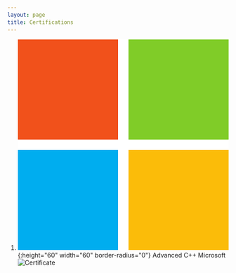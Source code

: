 ```yaml
---
layout: page
title: Certifications
---
```



1. ![Microsoft](/assets/icons/microsoft.png){:height="60" width="60" border-radius="0"} Advanced C++
	Microsoft
	![Certificate](https://courses.edx.org/certificates/5bc13c9ca74f41f0b868bd8c8100c2f8)